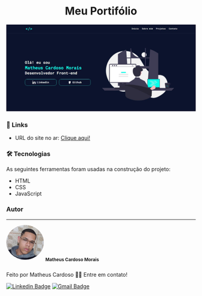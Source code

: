 <h1 align="center">Meu Portifólio</h1>

<img src="./assets/portfolio.jpg" alt="portfolio">

### 🔗 Links

- URL do site no ar: [Clique aqui!](https://matheuscmorais356.github.io/Portfolio/)

### 🛠 Tecnologias

As seguintes ferramentas foram usadas na construção do projeto:

- HTML
- CSS
- JavaScript

### Autor
---
<div style="padding-bottom: 10px;">
  <img style="border-radius: 50%;" src="./assets/myPhoto.jpg" width="100px;" alt="Foto Matheus Cardoso Morais" />
  <sub><b>Matheus Cardoso Morais</b></sub>
</div>
<p style="margin-bottom: 5px;">Feito por Matheus Cardoso 👋🏽 Entre em contato!</p>

[![Linkedin Badge](https://img.shields.io/badge/-matheus-blue?style=flat-square&logo=Linkedin&logoColor=white&link=https://www.linkedin.com/in/matheus-cmorais356/)](https://www.linkedin.com/in/matheus-cmorais356/) 
[![Gmail Badge](https://img.shields.io/badge/-matheuscmorais356@gmail.com-c14438?style=flat-square&logo=Gmail&logoColor=white&link=mailto:matheuscmorais356@gmail.com)](mailto:matheuscmorais356@gmail.com)

